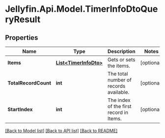 
# Jellyfin.Api.Model.TimerInfoDtoQueryResult

## Properties

Name | Type | Description | Notes
------------ | ------------- | ------------- | -------------
**Items** | [**List&lt;TimerInfoDto&gt;**](TimerInfoDto.md) | Gets or sets the items. | [optional] 
**TotalRecordCount** | **int** | The total number of records available. | [optional] 
**StartIndex** | **int** | The index of the first record in Items. | [optional] 

[[Back to Model list]](../README.md#documentation-for-models)
[[Back to API list]](../README.md#documentation-for-api-endpoints)
[[Back to README]](../README.md)

